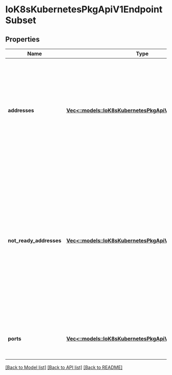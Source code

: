 # IoK8sKubernetesPkgApiV1EndpointSubset

## Properties
Name | Type | Description | Notes
------------ | ------------- | ------------- | -------------
**addresses** | [**Vec<::models::IoK8sKubernetesPkgApiV1EndpointAddress>**](io.k8s.kubernetes.pkg.api.v1.EndpointAddress.md) | IP addresses which offer the related ports that are marked as ready. These endpoints should be considered safe for load balancers and clients to utilize. | [optional] 
**not_ready_addresses** | [**Vec<::models::IoK8sKubernetesPkgApiV1EndpointAddress>**](io.k8s.kubernetes.pkg.api.v1.EndpointAddress.md) | IP addresses which offer the related ports but are not currently marked as ready because they have not yet finished starting, have recently failed a readiness check, or have recently failed a liveness check. | [optional] 
**ports** | [**Vec<::models::IoK8sKubernetesPkgApiV1EndpointPort>**](io.k8s.kubernetes.pkg.api.v1.EndpointPort.md) | Port numbers available on the related IP addresses. | [optional] 

[[Back to Model list]](../README.md#documentation-for-models) [[Back to API list]](../README.md#documentation-for-api-endpoints) [[Back to README]](../README.md)


